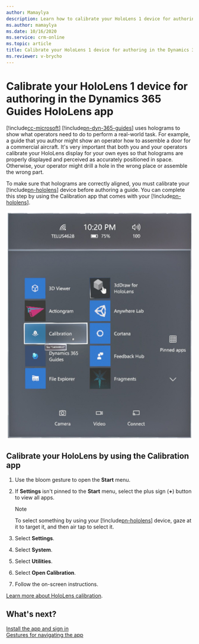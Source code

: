 ```yaml
---
author: Mamaylya
description: Learn how to calibrate your HoloLens 1 device for authoring in the Microsoft Dynamics 365 Guides HoloLens app.
ms.author: mamaylya
ms.date: 10/16/2020
ms.service: crm-online
ms.topic: article
title: Calibrate your HoloLens 1 device for authoring in the Dynamics 365 Guides HoloLens app
ms.reviewer: v-brycho
---
```


# Calibrate your HoloLens 1 device for authoring in the Dynamics 365 Guides HoloLens app

[!include[cc-microsoft](../includes/cc-microsoft.md)] [!include[pn-dyn-365-guides](../includes/pn-dyn-365-guides.md)] uses holograms to show what operators 
need to do to perform a real-world task. For example, a guide that you author might show an operator how to assemble a door for a commercial aircraft. It's very 
important that both you and your operators calibrate your HoloLens display for your own eyes so that holograms are properly displayed and perceived as accurately 
positioned in space. Otherwise, your operator might drill a hole in the wrong place or assemble the wrong part. 

To make sure that holograms are correctly aligned, you must calibrate your [!include[pn-hololens](../includes/pn-hololens.md)] device before authoring a guide. 
You can complete this step by using the Calibration app that comes with your [!include[pn-hololens](../includes/pn-hololens.md)].

![HoloLens Calibration app](media/calibration.PNG "HoloLens Calibration app")

## Calibrate your HoloLens by using the Calibration app

1. Use the bloom gesture to open the **Start** menu.

2. If **Settings** isn't pinned to the **Start** menu, select the plus sign (**+**) button to view all apps.

    > [!NOTE]
    > To select something by using your [!include[pn-hololens](../includes/pn-hololens.md)] device, gaze at it to target it, and then air tap to select it. 

3. Select **Settings**.

4. Select **System**.

5. Select **Utilities**.

6. Select **Open Calibration**.

7. Follow the on-screen instructions.

[Learn more about HoloLens calibration](https://docs.microsoft.com/windows/mixed-reality/calibration).

## What's next?

[Install the app and sign in](install-sign-in-hololens-app.md)<br>
[Gestures for navigating the app](author-gestures.md)<br>

